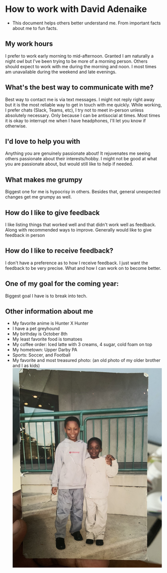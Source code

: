 # How to work with David Adenaike 
* This document helps others better understand me. From important facts about me to fun facts.
## My work hours 
I prefer to work early morning to mid-afternoon. Granted I am naturally a night owl but I've been trying to be more of a morning person. Others should expect to work with me during the morning and noon. I most times am unavailable during the weekend and late evenings.
## What's the best way to communicate with me?
Best way to contact me is via text messages. I might not reply right away but it is the most reliable way to get in touch with me quickly. While working, I prefer chats (Slack, Teams, etc), I try not to meet in-person unless absolutely necessary. Only because I can be antisocial at times. Most times it is okay to interrupt me when I have headphones, I'll let you know if otherwise.
## I'd love to help you with 
Anything you are genuinely passionate about! It rejuvenates me seeing others passionate about their interests/hobby. I might not be good at what you are passionate about, but would still like to help if needed.
## What makes me grumpy
Biggest one for me is hypocrisy in others. Besides that, general unexpected changes get me grumpy as well.
## How do I like to give feedback
I like listing things that worked well and that didn't work well as feedback. Along with recommended ways to improve. Generally would like to give feedback in person
## How do I like to receive feedback?
I don't have a preference as to how I receive feedback. I just want the feedback to be very precise. What and how I can work on to become better. 
## One of my goal for the coming year:
Biggest goal I have is to break into tech. 
## Other information about me
- My favorite anime is Hunter X Hunter
- I have a pet greyhound
- My birthday is October 8th 
- My least favorite food is tomatoes 
- My coffee order: Iced latte with 3 creams, 4 sugar, cold foam on top
- My hometown: Upper Darby PA
- Sports: Soccer, and Football 
- My favorite and most treasured photo: (an old photo of my older brother and I as kids)
![alt text](images/IMG_1172.jpg)
